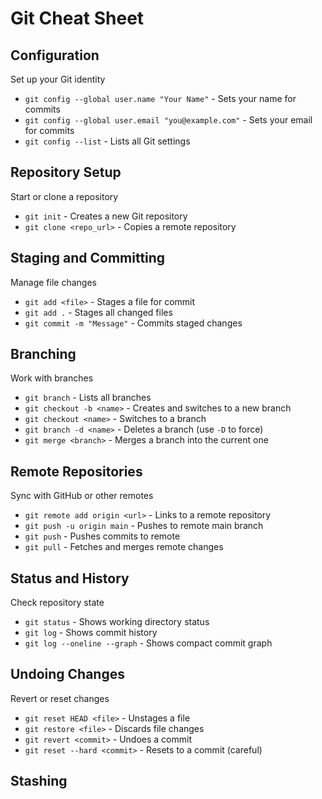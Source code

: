 # Git Cheat Sheet

## Configuration
Set up your Git identity

- `git config --global user.name "Your Name"` - Sets your name for commits
- `git config --global user.email "you@example.com"` - Sets your email for commits
- `git config --list` - Lists all Git settings

## Repository Setup
Start or clone a repository

- `git init` - Creates a new Git repository
- `git clone <repo_url>` - Copies a remote repository

## Staging and Committing
Manage file changes

- `git add <file>` - Stages a file for commit
- `git add .` - Stages all changed files
- `git commit -m "Message"` - Commits staged changes

## Branching
Work with branches

- `git branch` - Lists all branches
- `git checkout -b <name>` - Creates and switches to a new branch
- `git checkout <name>` - Switches to a branch
- `git branch -d <name>` - Deletes a branch (use `-D` to force)
- `git merge <branch>` - Merges a branch into the current one

## Remote Repositories
Sync with GitHub or other remotes

- `git remote add origin <url>` - Links to a remote repository
- `git push -u origin main` - Pushes to remote main branch
- `git push` - Pushes commits to remote
- `git pull` - Fetches and merges remote changes

## Status and History
Check repository state

- `git status` - Shows working directory status
- `git log` - Shows commit history
- `git log --oneline --graph` - Shows compact commit graph

## Undoing Changes
Revert or reset changes

- `git reset HEAD <file>` - Unstages a file
- `git restore <file>` - Discards file changes
- `git revert <commit>` - Undoes a commit
- `git reset --hard <commit>` - Resets to a commit (careful)

## Stashing
